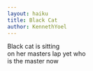 ```yaml
---
layout: haiku
title: Black Cat
author: KennethYoel
---
```


Black cat is sitting<br>
on her masters lap yet who<br>
is the master now<br>